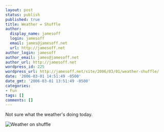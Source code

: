```yaml
---
layout: post
status: publish
published: true
title: Weather = Shuffle
author:
  display_name: jamesoff
  login: jamesoff
  email: james@jamesoff.net
  url: http://jamesoff.net
author_login: jamesoff
author_email: james@jamesoff.net
author_url: http://jamesoff.net
wordpress_id: 225
wordpress_url: http://jamesoff.net/site/2006/03/01/weather-shuffle/
date: '2006-03-01 14:51:49 -0500'
date_gmt: '2006-03-01 13:51:49 -0500'
categories:
- Fun
tags: []
comments: []
---
```

<p>Not sure what the weather's doing today.</p>
<p><img alt="Weather on shuffle" id="image231" src="http:&#47;&#47;www.grooblehonk.co.uk&#47;wp-content&#47;uploads&#47;2006&#47;03&#47;weather-shuffle.png" &#47;></p>

